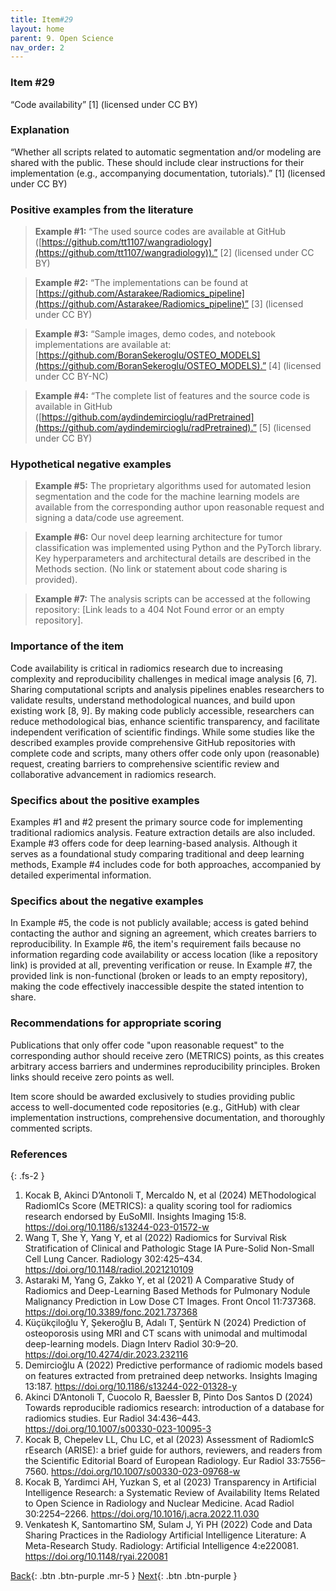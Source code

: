 ```yaml
---
title: Item#29
layout: home
parent: 9. Open Science
nav_order: 2
---
```


### Item #29
“Code availability” [1] (licensed under CC BY)

### Explanation
“Whether all scripts related to automatic segmentation and/or modeling are shared with the public. These should include clear instructions for their implementation (e.g., accompanying documentation, tutorials).” [1] (licensed under CC BY)

### Positive examples from the literature
> **Example #1:** “The used source codes are available at GitHub ([https://github.com/tt1107/wangradiology](https://github.com/tt1107/wangradiology)).” [2] (licensed under CC BY)

> **Example #2:** “The implementations can be found at [https://github.com/Astarakee/Radiomics_pipeline](https://github.com/Astarakee/Radiomics_pipeline)” [3] (licensed under CC BY)

> **Example #3:** “Sample images, demo codes, and notebook implementations are available at: [https://github.com/BoranSekeroglu/OSTEO_MODELS](https://github.com/BoranSekeroglu/OSTEO_MODELS).” [4] (licensed under CC BY-NC)

> **Example #4:** “The complete list of features and the source code is available in GitHub ([https://github.com/aydindemircioglu/radPretrained](https://github.com/aydindemircioglu/radPretrained).” [5] (licensed under CC BY)

### Hypothetical negative examples
> **Example #5:** The proprietary algorithms used for automated lesion segmentation and the code for the machine learning models are available from the corresponding author upon reasonable request and signing a data/code use agreement.

> **Example #6:** Our novel deep learning architecture for tumor classification was implemented using Python and the PyTorch library. Key hyperparameters and architectural details are described in the Methods section. (No link or statement about code sharing is provided).

> **Example #7:** The analysis scripts can be accessed at the following repository: [Link leads to a 404 Not Found error or an empty repository].

### Importance of the item
Code availability is critical in radiomics research due to increasing complexity and reproducibility challenges in medical image analysis [6, 7]. Sharing computational scripts and analysis pipelines enables researchers to validate results, understand methodological nuances, and build upon existing work [8, 9]. By making code publicly accessible, researchers can reduce methodological bias, enhance scientific transparency, and facilitate independent verification of scientific findings. While some studies like the described examples provide comprehensive GitHub repositories with complete code and scripts, many others offer code only upon (reasonable) request, creating barriers to comprehensive scientific review and collaborative advancement in radiomics research.

### Specifics about the positive examples
Examples #1 and #2 present the primary source code for implementing traditional radiomics analysis. Feature extraction details are also included. Example #3 offers code for deep learning-based analysis. Although it serves as a foundational study comparing traditional and deep learning methods, Example #4 includes code for both approaches, accompanied by detailed experimental information.

### Specifics about the negative examples
In Example #5, the code is not publicly available; access is gated behind contacting the author and signing an agreement, which creates barriers to reproducibility. In Example #6, the item's requirement fails because no information regarding code availability or access location (like a repository link) is provided at all, preventing verification or reuse. In Example #7, the provided link is non-functional (broken or leads to an empty repository), making the code effectively inaccessible despite the stated intention to share.

### Recommendations for appropriate scoring
Publications that only offer code "upon reasonable request" to the corresponding author should receive zero (METRICS) points, as this creates arbitrary access barriers and undermines reproducibility principles. Broken links should receive zero points as well.

Item score should be awarded exclusively to studies providing public access to well-documented code repositories (e.g., GitHub) with clear implementation instructions, comprehensive documentation, and thoroughly commented scripts. 

### References

{: .fs-2 }

1. 	Kocak B, Akinci D’Antonoli T, Mercaldo N, et al (2024) METhodological RadiomICs Score (METRICS): a quality scoring tool for radiomics research endorsed by EuSoMII. Insights Imaging 15:8. https://doi.org/10.1186/s13244-023-01572-w
2. 	Wang T, She Y, Yang Y, et al (2022) Radiomics for Survival Risk Stratification of Clinical and Pathologic Stage IA Pure-Solid Non-Small Cell Lung Cancer. Radiology 302:425–434. https://doi.org/10.1148/radiol.2021210109
3. 	Astaraki M, Yang G, Zakko Y, et al (2021) A Comparative Study of Radiomics and Deep-Learning Based Methods for Pulmonary Nodule Malignancy Prediction in Low Dose CT Images. Front Oncol 11:737368. https://doi.org/10.3389/fonc.2021.737368
4. 	Küçükçiloğlu Y, Şekeroğlu B, Adalı T, Şentürk N (2024) Prediction of osteoporosis using MRI and CT scans with unimodal and multimodal deep-learning models. Diagn Interv Radiol 30:9–20. https://doi.org/10.4274/dir.2023.232116
5. 	Demircioğlu A (2022) Predictive performance of radiomic models based on features extracted from pretrained deep networks. Insights Imaging 13:187. https://doi.org/10.1186/s13244-022-01328-y
6. 	Akinci D’Antonoli T, Cuocolo R, Baessler B, Pinto Dos Santos D (2024) Towards reproducible radiomics research: introduction of a database for radiomics studies. Eur Radiol 34:436–443. https://doi.org/10.1007/s00330-023-10095-3
7. 	Kocak B, Chepelev LL, Chu LC, et al (2023) Assessment of RadiomIcS rEsearch (ARISE): a brief guide for authors, reviewers, and readers from the Scientific Editorial Board of European Radiology. Eur Radiol 33:7556–7560. https://doi.org/10.1007/s00330-023-09768-w
8. 	Kocak B, Yardimci AH, Yuzkan S, et al (2023) Transparency in Artificial Intelligence Research: a Systematic Review of Availability Items Related to Open Science in Radiology and Nuclear Medicine. Acad Radiol 30:2254–2266. https://doi.org/10.1016/j.acra.2022.11.030
9. 	Venkatesh K, Santomartino SM, Sulam J, Yi PH (2022) Code and Data Sharing Practices in the Radiology Artificial                     Intelligence Literature: A Meta-Research Study. Radiology: Artificial Intelligence 4:e220081. https://doi.org/10.1148/ryai.220081

[Back](https://radiomic.github.io/METRICS-E3/){: .btn .btn-purple  .mr-5  }
[Next](https://radiomic.github.io/METRICS-E3/docs/Study%20Design%20(Item%201-3)/Item%202.html){: .btn .btn-purple   }
